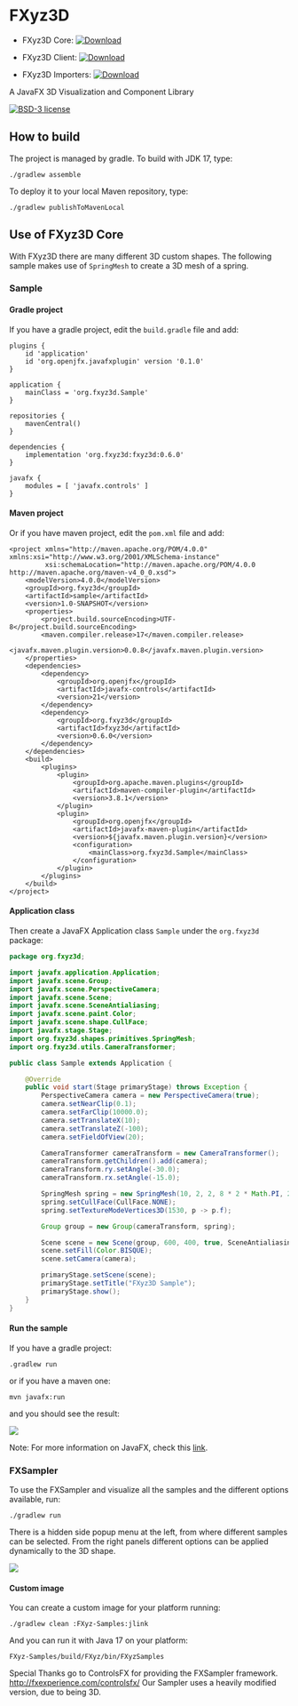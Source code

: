 FXyz3D
======

 - FXyz3D Core: 
 [ ![Download](http://img.shields.io/maven-central/v/org.fxyz3d/fxyz3d.svg?color=%234DC71F) ](https://search.maven.org/search?q=g:org.fxyz3d%20AND%20a:fxyz3d)

 - FXyz3D Client: 
[ ![Download](https://img.shields.io/maven-central/v/org.fxyz3d/fxyz3d-client.svg?color=%234DC71F) ](https://search.maven.org/search?q=g:org.fxyz3d%20AND%20a:fxyz3d-client)

 - FXyz3D Importers: 
[ ![Download](https://img.shields.io/maven-central/v/org.fxyz3d/fxyz3d-importers.svg?color=%234DC71F) ](https://search.maven.org/search?q=g:org.fxyz3d%20AND%20a:fxyz3d-importers)

A JavaFX 3D Visualization and Component Library

[![BSD-3 license](https://img.shields.io/badge/license-BSD--3-%230778B9.svg)](https://opensource.org/licenses/BSD-3-Clause)


## How to build

The project is managed by gradle. To build with JDK 17, type:

	./gradlew assemble

To deploy it to your local Maven repository, type:

	./gradlew publishToMavenLocal

## Use of FXyz3D Core

With FXyz3D there are many different 3D custom shapes. The following sample makes use of `SpringMesh` to create 
a 3D mesh of a spring.

### Sample

#### Gradle project

If you have a gradle project, edit the `build.gradle` file and add:

```
plugins {
    id 'application'
    id 'org.openjfx.javafxplugin' version '0.1.0'
}

application {
    mainClass = 'org.fxyz3d.Sample'
}

repositories {
    mavenCentral()
}

dependencies {
    implementation 'org.fxyz3d:fxyz3d:0.6.0'
}

javafx {
    modules = [ 'javafx.controls' ]
}
```

#### Maven project

Or if you have maven project, edit the `pom.xml` file and add:

```
<project xmlns="http://maven.apache.org/POM/4.0.0" xmlns:xsi="http://www.w3.org/2001/XMLSchema-instance"
         xsi:schemaLocation="http://maven.apache.org/POM/4.0.0 http://maven.apache.org/maven-v4_0_0.xsd">
    <modelVersion>4.0.0</modelVersion>
    <groupId>org.fxyz3d</groupId>
    <artifactId>sample</artifactId>
    <version>1.0-SNAPSHOT</version>
    <properties>
        <project.build.sourceEncoding>UTF-8</project.build.sourceEncoding>
        <maven.compiler.release>17</maven.compiler.release>
        <javafx.maven.plugin.version>0.0.8</javafx.maven.plugin.version>
    </properties>
    <dependencies>
        <dependency>
            <groupId>org.openjfx</groupId>
            <artifactId>javafx-controls</artifactId>
            <version>21</version>
        </dependency>
        <dependency>
            <groupId>org.fxyz3d</groupId>
            <artifactId>fxyz3d</artifactId>
            <version>0.6.0</version>
        </dependency>
    </dependencies>
    <build>
        <plugins>
            <plugin>
                <groupId>org.apache.maven.plugins</groupId>
                <artifactId>maven-compiler-plugin</artifactId>
                <version>3.8.1</version>
            </plugin>
            <plugin>
                <groupId>org.openjfx</groupId>
                <artifactId>javafx-maven-plugin</artifactId>
                <version>${javafx.maven.plugin.version}</version>
                <configuration>
                    <mainClass>org.fxyz3d.Sample</mainClass>
                </configuration>
            </plugin>
        </plugins>
    </build>
</project>
```

#### Application class

Then create a JavaFX Application class `Sample` under the `org.fxyz3d` package: 

```java
package org.fxyz3d;

import javafx.application.Application;
import javafx.scene.Group;
import javafx.scene.PerspectiveCamera;
import javafx.scene.Scene;
import javafx.scene.SceneAntialiasing;
import javafx.scene.paint.Color;
import javafx.scene.shape.CullFace;
import javafx.stage.Stage;
import org.fxyz3d.shapes.primitives.SpringMesh;
import org.fxyz3d.utils.CameraTransformer;

public class Sample extends Application {

    @Override
    public void start(Stage primaryStage) throws Exception {
        PerspectiveCamera camera = new PerspectiveCamera(true);
        camera.setNearClip(0.1);
        camera.setFarClip(10000.0);
        camera.setTranslateX(10);
        camera.setTranslateZ(-100);
        camera.setFieldOfView(20);

        CameraTransformer cameraTransform = new CameraTransformer();
        cameraTransform.getChildren().add(camera);
        cameraTransform.ry.setAngle(-30.0);
        cameraTransform.rx.setAngle(-15.0);

        SpringMesh spring = new SpringMesh(10, 2, 2, 8 * 2 * Math.PI, 200, 100, 0, 0);
        spring.setCullFace(CullFace.NONE);
        spring.setTextureModeVertices3D(1530, p -> p.f);

        Group group = new Group(cameraTransform, spring);

        Scene scene = new Scene(group, 600, 400, true, SceneAntialiasing.BALANCED);
        scene.setFill(Color.BISQUE);
        scene.setCamera(camera);

        primaryStage.setScene(scene);
        primaryStage.setTitle("FXyz3D Sample");
        primaryStage.show();
    }
}
```

#### Run the sample

If you have a gradle project:

```
.gradlew run
```
or if you have a maven one:
```
mvn javafx:run
```

and you should see the result:

![](/resources/SpringMesh.png)

Note: For more information on JavaFX, check this [link](https://openjfx.io).

### FXSampler

To use the FXSampler and visualize all the samples and the different options available, run:

    ./gradlew run
    
There is a hidden side popup menu at the left, from where different samples can be selected. From the right panels different options can be applied dynamically to the 3D shape.

![](/resources/fxsampler.png)

 #### Custom image

You can create a custom image for your platform running:

    ./gradlew clean :FXyz-Samples:jlink  

And you can run it with Java 17 on your platform:

    FXyz-Samples/build/FXyz/bin/FXyzSamples

Special Thanks go to ControlsFX for providing the FXSampler framework.
http://fxexperience.com/controlsfx/
Our Sampler uses a heavily modified version, due to being 3D.

